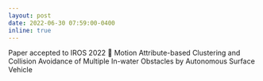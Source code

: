 ```yaml
---
layout: post
date: 2022-06-30 07:59:00-0400
inline: true
---
```


Paper accepted to IROS 2022 :robot: Motion Attribute-based Clustering and Collision Avoidance of Multiple In-water Obstacles by Autonomous Surface Vehicle
